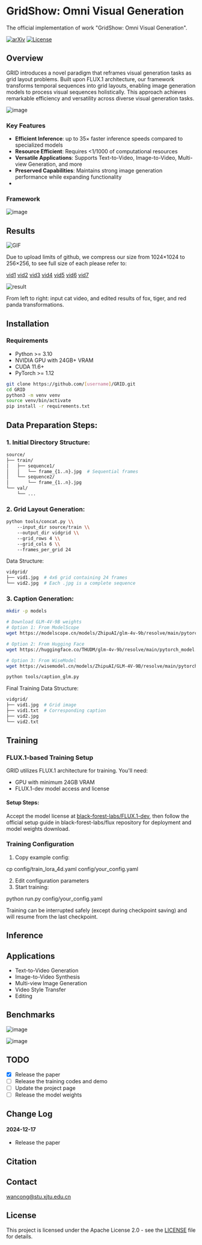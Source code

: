 
# GridShow: Omni Visual Generation 
The official implementation of work "GridShow: Omni Visual Generation".

[![arXiv](https://img.shields.io/badge/arXiv-[paper_id]-b31b1b.svg)](https://arxiv.org/abs/2412.10718)
[![License](https://img.shields.io/badge/License-Apache%202.0-blue.svg)](https://opensource.org/licenses/Apache-2.0)

## Overview
GRID introduces a novel paradigm that reframes visual generation tasks as grid layout problems. Built upon FLUX.1 architecture, our framework transforms temporal sequences into grid layouts, enabling image generation models to process visual sequences holistically. This approach achieves remarkable efficiency and versatility across diverse visual generation tasks.

![image](https://github.com/user-attachments/assets/e9f42567-5d73-4ba2-9479-740dd1155171)

### Key Features
- **Efficient Inference**: up to 35× faster inference speeds compared to specialized models
- **Resource Efficient**: Requires <1/1000 of computational resources  
- **Versatile Applications**: Supports Text-to-Video, Image-to-Video, Multi-view Generation, and more
- **Preserved Capabilities**: Maintains strong image generation performance while expanding functionality
- 
### Framework
![image](https://github.com/user-attachments/assets/4f2cd723-8d15-4e7c-8ebc-89f479463209)

## Results
![GIF](https://github.com/user-attachments/assets/c5949f2b-9aeb-426e-abf6-7d95ed06e8be)

Due to upload limits of github, we compress our size from 1024×1024 to 256×256, to see full size of each please refer to:

[vid1](https://github.com/user-attachments/assets/360827f6-a141-4e6c-9a03-67ef0a4ae0e5) [vid2](https://github.com/user-attachments/assets/6f68b74c-7851-4c4e-82d4-730e1e4e50f9) [vid3](https://github.com/user-attachments/assets/08b97df2-aca8-49a7-b0e2-3310ffcb5251) [vid4](https://github.com/user-attachments/assets/46c2c2f4-5522-402c-96ea-f7fb40ec1331) [vid5](https://github.com/user-attachments/assets/9cc29fd9-02d2-4775-80aa-d3aee2308477) [vid6](https://github.com/user-attachments/assets/8e5ab2e6-35d8-4a0d-a3fc-3758756febd2) [vid7](https://github.com/user-attachments/assets/18a56da8-04d3-4fe4-9919-0e1a48dd0dd0)          


![result](https://github.com/user-attachments/assets/df01f2da-1b73-44ab-a473-bfcd999a0c9b)

From left to right: input cat video, and edited results of fox, tiger, and red panda transformations.







## Installation

### Requirements
- Python >= 3.10
- NVIDIA GPU with 24GB+ VRAM
- CUDA 11.6+
- PyTorch >= 1.12


```bash
git clone https://github.com/[username]/GRID.git
cd GRID
python3 -m venv venv
source venv/bin/activate
pip install -r requirements.txt
```

## Data Preparation Steps:

### 1. Initial Directory Structure:
```bash
source/
├── train/
│   ├── sequence1/
│   │   └── frame_{1..n}.jpg  # Sequential frames 
│   └── sequence2/
│       └── frame_{1..n}.jpg
└── val/
    └── ...
```
### 2. Grid Layout Generation:
```bash
python tools/concat.py \\
    --input_dir source/train \\
    --output_dir vidgrid \\
    --grid_rows 4 \\
    --grid_cols 6 \\
    --frames_per_grid 24
```
Data Structure:
```bash
vidgrid/
├── vid1.jpg  # 4x6 grid containing 24 frames
└── vid2.jpg  # Each .jpg is a complete sequence
```


### 3. Caption Generation:

```bash
mkdir -p models

# Download GLM-4V-9B weights
# Option 1: From ModelScope
wget https://modelscope.cn/models/ZhipuAI/glm-4v-9b/resolve/main/pytorch_model.bin -O models/glm-4v-9b.bin

# Option 2: From Hugging Face
wget https://huggingface.co/THUDM/glm-4v-9b/resolve/main/pytorch_model.bin -O models/glm-4v-9b.bin

# Option 3: From WiseModel
wget https://wisemodel.cn/models/ZhipuAI/GLM-4V-9B/resolve/main/pytorch_model.bin -O models/glm-4v-9b.bin

python tools/caption_glm.py
```

Final Training Data Structure:
```bash
vidgrid/
├── vid1.jpg  # Grid image
├── vid1.txt  # Corresponding caption
├── vid2.jpg
└── vid2.txt
```
## Training

### FLUX.1-based Training Setup

GRID utilizes FLUX.1 architecture for training. You'll need:
- GPU with minimum 24GB VRAM
- FLUX.1-dev model access and license

#### Setup Steps:
Accept the model license at [black-forest-labs/FLUX.1-dev](https://huggingface.co/black-forest-labs/FLUX.1-dev), then follow the official setup guide in black-forest-labs/flux repository for deployment and model weights download.

### Training Configuration
1. Copy example config:

cp config/train_lora_4d.yaml config/your_config.yaml

2. Edit configuration parameters
3. Start training:

python run.py config/your_config.yaml

Training can be interrupted safely (except during checkpoint saving) and will resume from the last checkpoint.

## Inference


## Applications
- Text-to-Video Generation
- Image-to-Video Synthesis
- Multi-view Image Generation
- Video Style Transfer
- Editing

## Benchmarks

![image](https://github.com/user-attachments/assets/9dbac970-19c9-4193-b240-7ed50b6f483f)

![image](https://github.com/user-attachments/assets/7c90a02f-655a-4808-b7bc-128ab7735616)



## TODO
- [x] Release the paper
- [ ] Release the training codes and demo
- [ ] Update the project page
- [ ] Release the model weights

## Change Log

#### 2024-12-17
- Release the paper

## Citation





## Contact
wancong@stu.xjtu.edu.cn

## License
This project is licensed under the Apache License 2.0 - see the [LICENSE](LICENSE) file for details.
